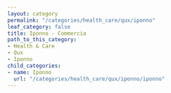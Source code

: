 ```yaml
---
layout: category
permalink: "/categories/health_care/qux/iponno"
leaf_category: false
title: Iponno - Commercia
path_to_this_category:
- Health & Care
- Qux
- Iponno
child_categories:
- name: Iponno
  url: "/categories/health_care/qux/iponno/iponno"
---
```

